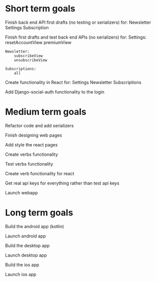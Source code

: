 # Short term goals
Finish back end API first drafts (no testing or serializers) for:
    Newsletter
    Settings
    Subscription

Finish first drafts and test back end APIs (no serializers) for:
    Settings:
        resetAccountView
        premiumView
    
    Newsletter:
        subscribeView
        unsubscribeView
    
    Subscriptions:
        all

Create functionality in React for:
    Settings
    Newsletter
    Subscriptions
    
Add Django-social-auth functionality to the login

# Medium term goals
Refactor code and add serializers

Finish designing web pages

Add style the react pages

Create verbs functionality

Test verbs functionality

Create verb functionality for react

Get real api keys for everything rather than test api keys

Launch webapp


# Long term goals

Build the android app (kotlin)

Launch android app

Build the desktop app

Launch desktop app

Build the ios app

Launch ios app